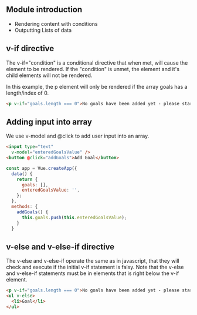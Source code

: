 ## Module introduction
- Rendering content with conditions
- Outputting Lists of data


## v-if directive
The v-if="condition" is a conditional directive that when met, will cause the element to
be rendered. If the "condition" is unmet, the element and it's child elements will not be
rendered.

In this example, the p element will only be rendered if the array goals has a length/index
of 0.
```html
<p v-if="goals.length === 0">No goals have been added yet - please start adding some!</p>
```

## Adding input into array

We use v-model and @click to add user input into an array.
```html
<input type="text"
  v-model="enteredGoalsValue" />
<button @click="addGoals">Add Goal</button>
```
```javascript
const app = Vue.createApp({
  data() {
    return {
      goals: [],
      enteredGoalsValue: '',
    };
  },
  methods: {
    addGoals() {
      this.goals.push(this.enteredGoalsValue);
    }
  }
```

## v-else and v-else-if directive
The v-else and v-else-if operate the same as in javascript, that they will check and
execute if the initial v-if statement is falsy. Note that the v-else and v-else-if
statements must be in elements that is right below the v-if element. 

```html
<p v-if="goals.length === 0">No goals have been added yet - please start adding some!</p>
<ul v-else>
  <li>Goal</li>
</ul>
```

